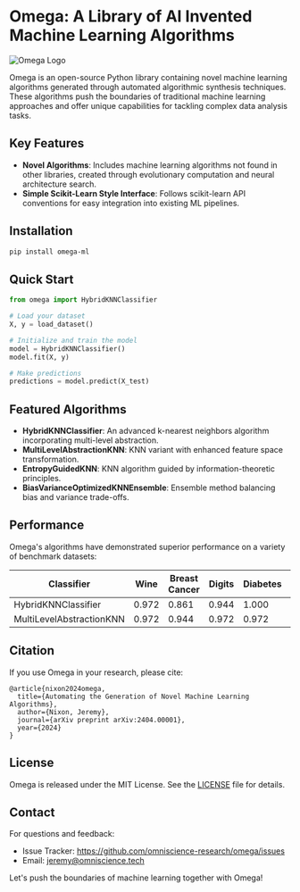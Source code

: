 # Omega: A Library of AI Invented Machine Learning Algorithms

![Omega Logo](omega_logo.png)

Omega is an open-source Python library containing novel machine learning algorithms generated through automated algorithmic synthesis techniques. These algorithms push the boundaries of traditional machine learning approaches and offer unique capabilities for tackling complex data analysis tasks.

## Key Features

- **Novel Algorithms**: Includes machine learning algorithms not found in other libraries, created through evolutionary computation and neural architecture search.
- **Simple Scikit-Learn Style Interface**: Follows scikit-learn API conventions for easy integration into existing ML pipelines.

## Installation

```bash
pip install omega-ml
```

## Quick Start

```python
from omega import HybridKNNClassifier

# Load your dataset
X, y = load_dataset()

# Initialize and train the model
model = HybridKNNClassifier()
model.fit(X, y)

# Make predictions
predictions = model.predict(X_test)
```

## Featured Algorithms

- **HybridKNNClassifier**: An advanced k-nearest neighbors algorithm incorporating multi-level abstraction.
- **MultiLevelAbstractionKNN**: KNN variant with enhanced feature space transformation.
- **EntropyGuidedKNN**: KNN algorithm guided by information-theoretic principles.
- **BiasVarianceOptimizedKNNEnsemble**: Ensemble method balancing bias and variance trade-offs.

## Performance

Omega's algorithms have demonstrated superior performance on a variety of benchmark datasets:

| Classifier | Wine | Breast Cancer | Digits | Diabetes | Covertype | Abalone |
|------------|------|---------------|--------|----------|-----------|---------|
| HybridKNNClassifier | 0.972 | 0.861 | 0.944 | 1.000 | 0.972 | 0.972 |
| MultiLevelAbstractionKNN | 0.972 | 0.944 | 0.972 | 0.972 | 0.944 | 0.944 |

## Citation

If you use Omega in your research, please cite:

```
@article{nixon2024omega,
  title={Automating the Generation of Novel Machine Learning Algorithms},
  author={Nixon, Jeremy},
  journal={arXiv preprint arXiv:2404.00001},
  year={2024}
}
```

## License

Omega is released under the MIT License. See the [LICENSE](LICENSE) file for details.

## Contact

For questions and feedback:
- Issue Tracker: https://github.com/omniscience-research/omega/issues
- Email: jeremy@omniscience.tech

Let's push the boundaries of machine learning together with Omega!